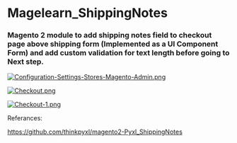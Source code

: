 # Magelearn_ShippingNotes
### Magento 2 module to add shipping notes field to checkout page above shipping form (Implemented as a UI Component Form) and add custom validation for text length before going to Next step.

[![Configuration-Settings-Stores-Magento-Admin.png](/assests/image.png)](/assests/image.png)

[![Checkout.png](/assests/image_1.png)](/assests/image_1.png)

[![Checkout-1.png](/assests/image_2.png)](/assests/image_2.png)

Referances:

https://github.com/thinkpyxl/magento2-Pyxl_ShippingNotes
